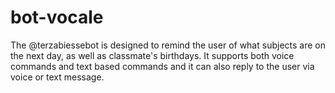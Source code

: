# bot-vocale

The @terzabiessebot is designed to remind the user of what subjects are on the next day, as well as classmate's birthdays.
It supports both voice commands and text based commands and it can also reply to the user via voice or text message.

